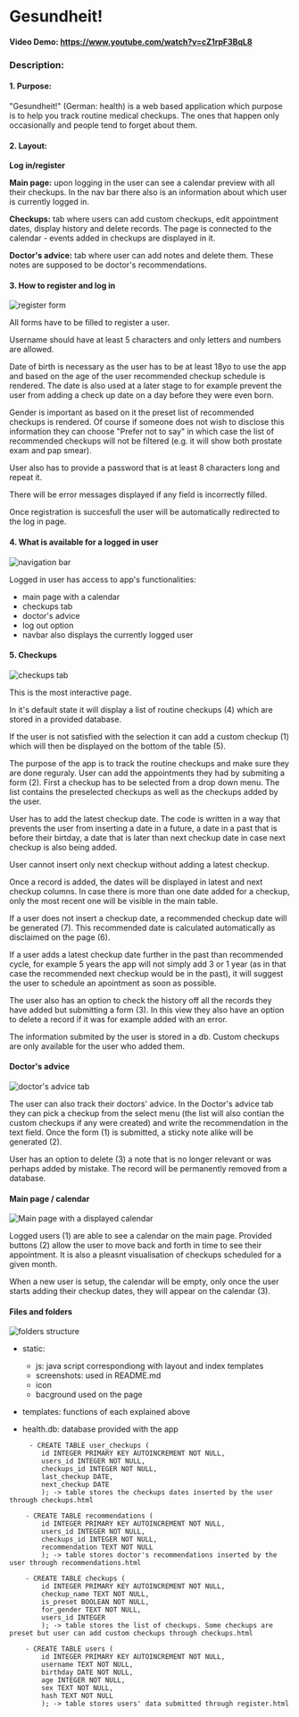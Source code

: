﻿# Gesundheit!
#### Video Demo: <https://www.youtube.com/watch?v=cZ1rpF3BqL8>
### Description:

#### 1. Purpose:
"Gesundheit!" (German: health) is a web based application which purpose is to help you track routine medical checkups.
The ones that happen only occasionally and people tend to forget about them.

#### 2. Layout:
**Log in/register**

**Main page:** upon logging in the user can see a calendar preview with all their checkups. In the nav bar there also is an information about which user is currently logged in.

**Checkups:** tab where users can add custom checkups, edit appointment dates, display history and delete records. The page is connected to the calendar  - events added in checkups are displayed in it.

**Doctor's advice:** tab where user can add notes and delete them. These notes are supposed to be doctor's recommendations.

#### 3. How to register and log in

![register form](project/static/screenshots/register.jpg)

All forms have to be filled to register a user.

Username should have at least 5 characters and only letters and numbers are allowed.

Date of birth is necessary as the user has to be at least 18yo to use the app and based on the age of the user recommended checkup schedule is rendered. The date is also used at a later stage to for example prevent the user from adding a check up date on a day before they were even born.

Gender is important as based on it the preset list of recommended checkups is rendered. Of course if someone does not wish to disclose this information they can choose "Prefer not to say" in which case the list of recommended checkups will not be filtered (e.g. it will show both prostate exam and pap smear).

User also has to provide a password that is at least 8 characters long and repeat it.

There will be error messages displayed if any field is incorrectly filled.

Once registration is succesfull the user will be automatically redirected to the log in page.

#### 4. What is available for a logged in user

![navigation bar](project/static/screenshots/navbar.jpg)

Logged in user has access to app's functionalities:
 - main page with a calendar
 - checkups tab
 - doctor's advice
 - log out option
 - navbar also displays the currently logged user

 #### 5. Checkups

![checkups tab](project/static/screenshots/checkups.jpg)

This is the most interactive page.

In it's default state it will display a list of routine checkups (4) which are stored in a provided database.

If the user is not satisfied with the selection it can add a custom checkup (1) which will then be displayed on the bottom of the table (5).

The purpose of the app is to track the routine checkups and make sure they are done reguraly. User can add the appointments they had by submiting a form (2). First a checkup has to be selected from a drop down menu. The list contains the preselected checkups as well as the checkups added by the user.

User has to add the latest checkup date. The code is written in a way that prevents the user from inserting a date in a future, a date in a past that is before their birtday, a date that is later than next checkup date in case next checkup is also being added.

User cannot insert only next checkup without adding a latest checkup.

Once a record is added, the dates will be displayed in latest and next checkup columns. In case there is more than one date added for a checkup, only the most recent one will be visible in the main table.

If a user does not insert a checkup date, a recommended checkup date will be generated (7). This recommended date is calculated automatically as disclaimed on the page (6).

If a user adds a latest checkup date further in the past than recommended cycle, for example 5 years the app will not simply add 3 or 1 year (as in that case the recommended next checkup would be in the past), it will suggest the user to schedule an apointment as soon as possible.

The user also has an option to check the history off all the records they have added but submitting a form (3). In this view they also have an option to delete a record if it was for example added with an error.

The information submited by the user is stored in a db. Custom checkups are only available for the user who added them.

#### Doctor's advice

![doctor's advice tab](project/static/screenshots/advice.jpg)

The user can also track their doctors' advice.
In the Doctor's advice tab they can pick a checkup from the select menu (the list will also contian the custom checkups if any were created) and write the recommendation in the text field. Once the form (1) is submitted, a sticky note alike will be generated (2).

User has an option to delete (3) a note that is no longer relevant or was perhaps added by mistake. The record will be permanently removed from a database.

#### Main page / calendar

![Main page with a displayed calendar](project/static/screenshots/calendar.jpg)

Logged users (1) are able to see a calendar on the main page.
Provided buttons (2) allow the user to move back and forth in time to see their appointment. It is also a pleasnt visualisation of checkups scheduled for a given month.

When a new user is setup, the calendar will be empty, only once the user starts adding their checkup dates, they will appear on the calendar (3).

#### Files and folders

![folders structure](project/static/screenshots/folders.jpg)

- static:
    - js: java script correspondiong with layout and index templates
    - screenshots: used in README.md
    - icon
    - bacground used on the page

- templates: functions of each explained above
- health.db: database provided with the app

```
     - CREATE TABLE user_checkups (
        id INTEGER PRIMARY KEY AUTOINCREMENT NOT NULL,
        users_id INTEGER NOT NULL,
        checkups_id INTEGER NOT NULL,
        last_checkup DATE,
        next_checkup DATE
        ); -> table stores the checkups dates inserted by the user through checkups.html

    - CREATE TABLE recommendations (
        id INTEGER PRIMARY KEY AUTOINCREMENT NOT NULL,
        users_id INTEGER NOT NULL,
        checkups_id INTEGER NOT NULL,
        recommendation TEXT NOT NULL
        ); -> table stores doctor's recommendations inserted by the user through recommendations.html

    - CREATE TABLE checkups (
        id INTEGER PRIMARY KEY AUTOINCREMENT NOT NULL,
        checkup_name TEXT NOT NULL,
        is_preset BOOLEAN NOT NULL,
        for_gender TEXT NOT NULL,
        users_id INTEGER
        ); -> table stores the list of checkups. Some checkups are preset but user can add custom checkups through checkups.html

    - CREATE TABLE users (
        id INTEGER PRIMARY KEY AUTOINCREMENT NOT NULL,
        username TEXT NOT NULL,
        birthday DATE NOT NULL,
        age INTEGER NOT NULL,
        sex TEXT NOT NULL,
        hash TEXT NOT NULL
        ); -> table stores users' data submitted through register.html

```



